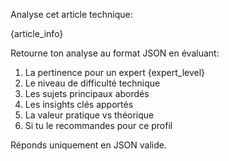 Analyse cet article technique:

{article_info}

Retourne ton analyse au format JSON en évaluant:
1. La pertinence pour un expert {expert_level}
2. Le niveau de difficulté technique
3. Les sujets principaux abordés
4. Les insights clés apportés
5. La valeur pratique vs théorique
6. Si tu le recommandes pour ce profil

Réponds uniquement en JSON valide.
